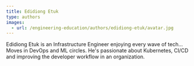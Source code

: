 ```yaml
---
title: Edidiong Etuk
type: authors
images:
  - url: /engineering-education/authors/edidiong-etuk/avatar.jpg 
---
```

Edidiong Etuk is an Infrastructure Engineer enjoying every wave of tech... Moves in DevOps and ML circles.
He's passionate about Kubernetes, CI/CD and improving the developer workflow in an organization.

